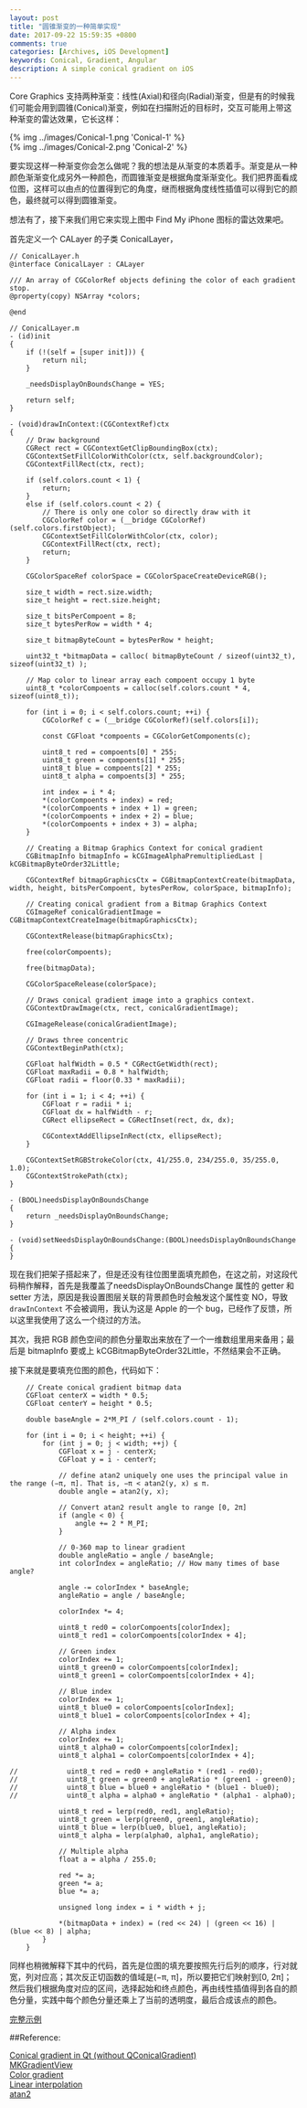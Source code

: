```yaml
---
layout: post
title: "圆锥渐变的一种简单实现"
date: 2017-09-22 15:59:35 +0800
comments: true
categories: [Archives, iOS Development]
keywords: Conical, Gradient, Angular
description: A simple conical gradient on iOS
---
```


Core Graphics 支持两种渐变：线性(Axial)和径向(Radial)渐变，但是有的时候我们可能会用到圆锥(Conical)渐变，例如在扫描附近的目标时，交互可能用上带这种渐变的雷达效果，它长这样：

{% img ../images/Conical-1.png 'Conical-1' %}  
{% img ../images/Conical-2.png 'Conical-2' %}  

要实现这样一种渐变你会怎么做呢？我的想法是从渐变的本质着手。渐变是从一种颜色渐渐变化成另外一种颜色，而圆锥渐变是根据角度渐渐变化。我们把界面看成位图，这样可以由点的位置得到它的角度，继而根据角度线性插值可以得到它的颜色，最终就可以得到圆锥渐变。

想法有了，接下来我们用它来实现上图中 Find My iPhone 图标的雷达效果吧。

首先定义一个 CALayer 的子类 ConicalLayer，
<!--more-->
```
// ConicalLayer.h
@interface ConicalLayer : CALayer

/// An array of CGColorRef objects defining the color of each gradient stop. 
@property(copy) NSArray *colors;

@end

// ConicalLayer.m
- (id)init
{
    if (!(self = [super init])) {
        return nil;
    }
    
    _needsDisplayOnBoundsChange = YES;
    
    return self;
}

- (void)drawInContext:(CGContextRef)ctx
{
    // Draw background
    CGRect rect = CGContextGetClipBoundingBox(ctx);
    CGContextSetFillColorWithColor(ctx, self.backgroundColor);
    CGContextFillRect(ctx, rect);
    
    if (self.colors.count < 1) {
        return;
    }
    else if (self.colors.count < 2) {
        // There is only one color so directly draw with it
        CGColorRef color = (__bridge CGColorRef)(self.colors.firstObject);
        CGContextSetFillColorWithColor(ctx, color);
        CGContextFillRect(ctx, rect);
        return;
    }
        
    CGColorSpaceRef colorSpace = CGColorSpaceCreateDeviceRGB();
    
    size_t width = rect.size.width;
    size_t height = rect.size.height;
    
    size_t bitsPerCompoent = 8;
    size_t bytesPerRow = width * 4;
    
    size_t bitmapByteCount = bytesPerRow * height;
    
    uint32_t *bitmapData = calloc( bitmapByteCount / sizeof(uint32_t), sizeof(uint32_t) );

    // Map color to linear array each compoent occupy 1 byte
    uint8_t *colorCompoents = calloc(self.colors.count * 4, sizeof(uint8_t));
    
    for (int i = 0; i < self.colors.count; ++i) {
        CGColorRef c = (__bridge CGColorRef)(self.colors[i]);
        
        const CGFloat *compoents = CGColorGetComponents(c);
        
        uint8_t red = compoents[0] * 255;
        uint8_t green = compoents[1] * 255;
        uint8_t blue = compoents[2] * 255;
        uint8_t alpha = compoents[3] * 255;
        
        int index = i * 4;
        *(colorCompoents + index) = red;
        *(colorCompoents + index + 1) = green;
        *(colorCompoents + index + 2) = blue;
        *(colorCompoents + index + 3) = alpha;
    }
    
    // Creating a Bitmap Graphics Context for conical gradient
    CGBitmapInfo bitmapInfo = kCGImageAlphaPremultipliedLast | kCGBitmapByteOrder32Little;

    CGContextRef bitmapGraphicsCtx = CGBitmapContextCreate(bitmapData, width, height, bitsPerCompoent, bytesPerRow, colorSpace, bitmapInfo);
    
    // Creating conical gradient from a Bitmap Graphics Context
    CGImageRef conicalGradientImage = CGBitmapContextCreateImage(bitmapGraphicsCtx);
    
    CGContextRelease(bitmapGraphicsCtx);
    
    free(colorCompoents);
    
    free(bitmapData);
    
    CGColorSpaceRelease(colorSpace);
    
    // Draws conical gradient image into a graphics context.
    CGContextDrawImage(ctx, rect, conicalGradientImage);
    
    CGImageRelease(conicalGradientImage);
    
    // Draws three concentric
    CGContextBeginPath(ctx);
    
    CGFloat halfWidth = 0.5 * CGRectGetWidth(rect);
    CGFloat maxRadii = 0.8 * halfWidth;
    CGFloat radii = floor(0.33 * maxRadii);
    
    for (int i = 1; i < 4; ++i) {
        CGFloat r = radii * i;
        CGFloat dx = halfWidth - r;
        CGRect ellipseRect = CGRectInset(rect, dx, dx);
        
        CGContextAddEllipseInRect(ctx, ellipseRect);
    }
    
    CGContextSetRGBStrokeColor(ctx, 41/255.0, 234/255.0, 35/255.0, 1.0);
    CGContextStrokePath(ctx);
}

- (BOOL)needsDisplayOnBoundsChange
{
    return _needsDisplayOnBoundsChange;
}

- (void)setNeedsDisplayOnBoundsChange:(BOOL)needsDisplayOnBoundsChange
{
}

```

现在我们把架子搭起来了，但是还没有往位图里面填充颜色，在这之前，对这段代码稍作解释，首先是我覆盖了needsDisplayOnBoundsChange 属性的 getter 和 setter 方法，原因是我设置图层关联的背景颜色时会触发这个属性变 NO，导致 `drawInContext` 不会被调用，我认为这是 Apple 的一个 bug，已经作了反馈，所以这里我使用了这么一个绕过的方法。

其次，我把 RGB 颜色空间的颜色分量取出来放在了一个一维数组里用来备用；最后是 bitmapInfo 要或上 kCGBitmapByteOrder32Little，不然结果会不正确。

接下来就是要填充位图的颜色，代码如下：

```
    // Create conical gradient bitmap data
    CGFloat centerX = width * 0.5;
    CGFloat centerY = height * 0.5;
    
    double baseAngle = 2*M_PI / (self.colors.count - 1);
        
    for (int i = 0; i < height; ++i) {
        for (int j = 0; j < width; ++j) {
            CGFloat x = j - centerX;
            CGFloat y = i - centerY;
            
            // define atan2 uniquely one uses the principal value in the range (−π, π]. That is, −π < atan2(y, x) ≤ π.
            double angle = atan2(y, x);
            
            // Convert atan2 result angle to range [0, 2π]
            if (angle < 0) {
                angle += 2 * M_PI;
            }
            
            // 0-360 map to linear gradient
            double angleRatio = angle / baseAngle;
            int colorIndex = angleRatio; // How many times of base angle?
            
            angle -= colorIndex * baseAngle;
            angleRatio = angle / baseAngle;
            
            colorIndex *= 4;
            
            uint8_t red0 = colorCompoents[colorIndex];
            uint8_t red1 = colorCompoents[colorIndex + 4];
            
            // Green index
            colorIndex += 1;
            uint8_t green0 = colorCompoents[colorIndex];
            uint8_t green1 = colorCompoents[colorIndex + 4];
            
            // Blue index
            colorIndex += 1;
            uint8_t blue0 = colorCompoents[colorIndex];
            uint8_t blue1 = colorCompoents[colorIndex + 4];
            
            // Alpha index
            colorIndex += 1;
            uint8_t alpha0 = colorCompoents[colorIndex];
            uint8_t alpha1 = colorCompoents[colorIndex + 4];
            
//            uint8_t red = red0 + angleRatio * (red1 - red0);
//            uint8_t green = green0 + angleRatio * (green1 - green0);
//            uint8_t blue = blue0 + angleRatio * (blue1 - blue0);
//            uint8_t alpha = alpha0 + angleRatio * (alpha1 - alpha0);
            
            uint8_t red = lerp(red0, red1, angleRatio);
            uint8_t green = lerp(green0, green1, angleRatio);
            uint8_t blue = lerp(blue0, blue1, angleRatio);
            uint8_t alpha = lerp(alpha0, alpha1, angleRatio);
            
            // Multiple alpha
            float a = alpha / 255.0;
            
            red *= a;
            green *= a;
            blue *= a;
            
            unsigned long index = i * width + j;
            
            *(bitmapData + index) = (red << 24) | (green << 16) | (blue << 8) | alpha;
        }
    }
```

同样也稍微解释下其中的代码，首先是位图的填充要按照先行后列的顺序，行对就宽，列对应高；其次反正切函数的值域是(−π, π]，所以要把它们映射到[0, 2π]；然后我们根据角度对应的区间，选择起始和终点颜色，再由线性插值得到各自的颜色分量，实践中每个颜色分量还乘上了当前的透明度，最后合成该点的颜色。

[完整示例](https://github.com/DamianSheldon/QuartzDemo)  

##Reference:

[Conical gradient in Qt (without QConicalGradient)](https://stackoverflow.com/questions/15344163/conical-gradient-in-qt-without-qconicalgradient)  
[MKGradientView](https://github.com/maxkonovalov/MKGradientView)  
[Color gradient](https://en.wikipedia.org/wiki/Color_gradient)  
[Linear interpolation](https://en.wikipedia.org/wiki/Linear_interpolation)  
[atan2](https://en.wikipedia.org/wiki/Atan2)  


